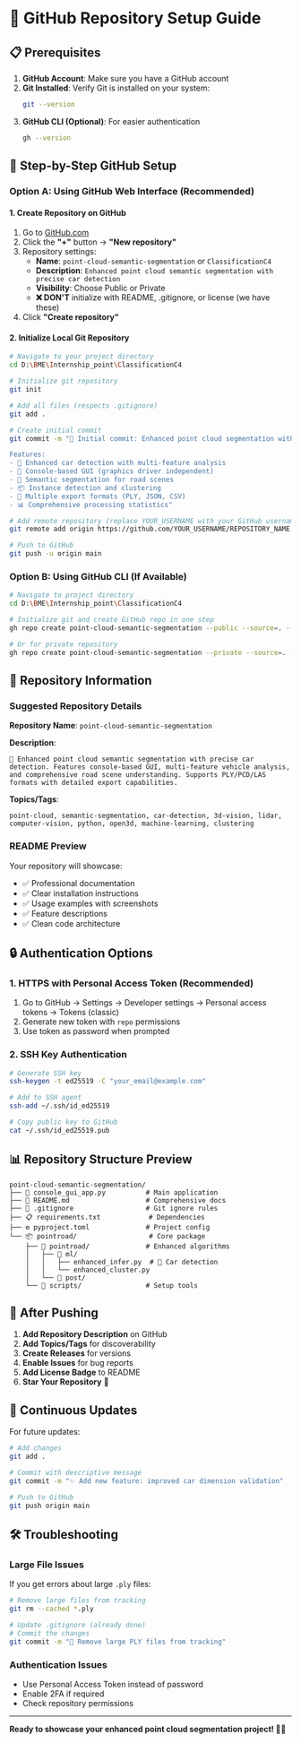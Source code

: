 # 🚀 GitHub Repository Setup Guide

## 📋 Prerequisites

1. **GitHub Account**: Make sure you have a GitHub account
2. **Git Installed**: Verify Git is installed on your system:
   ```bash
   git --version
   ```
3. **GitHub CLI (Optional)**: For easier authentication
   ```bash
   gh --version
   ```

## 🎯 Step-by-Step GitHub Setup

### Option A: Using GitHub Web Interface (Recommended)

#### 1. Create Repository on GitHub
1. Go to [GitHub.com](https://github.com)
2. Click the **"+"** button → **"New repository"**
3. Repository settings:
   - **Name**: `point-cloud-semantic-segmentation` or `ClassificationC4`
   - **Description**: `Enhanced point cloud semantic segmentation with precise car detection`
   - **Visibility**: Choose Public or Private
   - **❌ DON'T** initialize with README, .gitignore, or license (we have these)
4. Click **"Create repository"**

#### 2. Initialize Local Git Repository
```bash
# Navigate to your project directory
cd D:\BME\Internship_point\ClassificationC4

# Initialize git repository
git init

# Add all files (respects .gitignore)
git add .

# Create initial commit
git commit -m "🎉 Initial commit: Enhanced point cloud segmentation with car detection

Features:
- 🚗 Enhanced car detection with multi-feature analysis
- 📱 Console-based GUI (graphics driver independent)
- 🎯 Semantic segmentation for road scenes
- 📦 Instance detection and clustering
- 💾 Multiple export formats (PLY, JSON, CSV)
- 📊 Comprehensive processing statistics"

# Add remote repository (replace YOUR_USERNAME with your GitHub username)
git remote add origin https://github.com/YOUR_USERNAME/REPOSITORY_NAME.git

# Push to GitHub
git push -u origin main
```

### Option B: Using GitHub CLI (If Available)

```bash
# Navigate to project directory
cd D:\BME\Internship_point\ClassificationC4

# Initialize git and create GitHub repo in one step
gh repo create point-cloud-semantic-segmentation --public --source=. --remote=origin --push

# Or for private repository
gh repo create point-cloud-semantic-segmentation --private --source=. --remote=origin --push
```

## 📝 Repository Information

### Suggested Repository Details

**Repository Name**: `point-cloud-semantic-segmentation`

**Description**: 
```
🚗 Enhanced point cloud semantic segmentation with precise car detection. Features console-based GUI, multi-feature vehicle analysis, and comprehensive road scene understanding. Supports PLY/PCD/LAS formats with detailed export capabilities.
```

**Topics/Tags**:
```
point-cloud, semantic-segmentation, car-detection, 3d-vision, lidar, computer-vision, python, open3d, machine-learning, clustering
```

### README Preview
Your repository will showcase:
- ✅ Professional documentation
- ✅ Clear installation instructions  
- ✅ Usage examples with screenshots
- ✅ Feature descriptions
- ✅ Clean code architecture

## 🔒 Authentication Options

### 1. HTTPS with Personal Access Token (Recommended)
1. Go to GitHub → Settings → Developer settings → Personal access tokens → Tokens (classic)
2. Generate new token with `repo` permissions
3. Use token as password when prompted

### 2. SSH Key Authentication
```bash
# Generate SSH key
ssh-keygen -t ed25519 -C "your_email@example.com"

# Add to SSH agent
ssh-add ~/.ssh/id_ed25519

# Copy public key to GitHub
cat ~/.ssh/id_ed25519.pub
```

## 📊 Repository Structure Preview

```
point-cloud-semantic-segmentation/
├── 📱 console_gui_app.py          # Main application
├── 📄 README.md                   # Comprehensive docs
├── 📄 .gitignore                  # Git ignore rules
├── 📋 requirements.txt            # Dependencies
├── ⚙️ pyproject.toml              # Project config
└── 📦 pointroad/                  # Core package
    ├── 📁 pointroad/              # Enhanced algorithms
    │   ├── 📁 ml/
    │   │   ├── enhanced_infer.py  # 🚗 Car detection
    │   │   └── enhanced_cluster.py
    │   └── 📁 post/
    └── 📁 scripts/                # Setup tools
```

## 🎯 After Pushing

1. **Add Repository Description** on GitHub
2. **Add Topics/Tags** for discoverability
3. **Create Releases** for versions
4. **Enable Issues** for bug reports
5. **Add License Badge** to README
6. **Star Your Repository** 🌟

## 🚀 Continuous Updates

For future updates:
```bash
# Add changes
git add .

# Commit with descriptive message
git commit -m "✨ Add new feature: improved car dimension validation"

# Push to GitHub
git push origin main
```

## 🛠️ Troubleshooting

### Large File Issues
If you get errors about large `.ply` files:
```bash
# Remove large files from tracking
git rm --cached *.ply

# Update .gitignore (already done)
# Commit the changes
git commit -m "📝 Remove large PLY files from tracking"
```

### Authentication Issues
- Use Personal Access Token instead of password
- Enable 2FA if required
- Check repository permissions

---

**Ready to showcase your enhanced point cloud segmentation project! 🚗✨**
